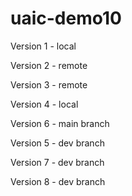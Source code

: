 # uaic-demo10
Version 1 - local

Version 2 - remote

Version 3 - remote

Version 4 - local

Version 6 - main branch

Version 5 - dev branch

Version 7 - dev branch

Version 8 - dev branch

